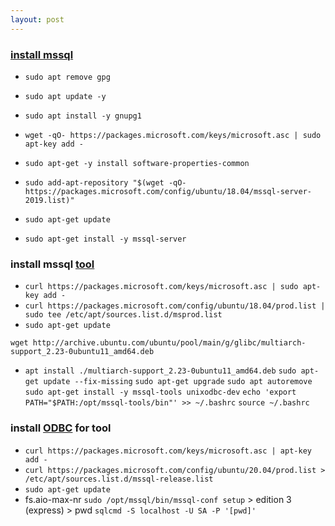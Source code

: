 ```yaml
---
layout: post
---
```

### [install mssql](https://docs.microsoft.com/en-us/sql/linux/quickstart-install-connect-ubuntu?view=sql-server-ver15)
- `sudo apt remove gpg`
- `sudo apt update -y`
- `sudo apt install -y gnupg1`
- `wget -qO- https://packages.microsoft.com/keys/microsoft.asc | sudo apt-key add -`

- `sudo apt-get -y install software-properties-common`
- `sudo add-apt-repository "$(wget -qO- https://packages.microsoft.com/config/ubuntu/18.04/mssql-server-2019.list)"`

- `sudo apt-get update`
- `sudo apt-get install -y mssql-server`


### install mssql [tool](https://docs.microsoft.com/en-us/sql/linux/quickstart-install-connect-ubuntu?view=sql-server-ver15)
- `curl https://packages.microsoft.com/keys/microsoft.asc | sudo apt-key add -`
- `curl https://packages.microsoft.com/config/ubuntu/18.04/prod.list | sudo tee /etc/apt/sources.list.d/msprod.list`
- `sudo apt-get update`


`wget http://archive.ubuntu.com/ubuntu/pool/main/g/glibc/multiarch-support_2.23-0ubuntu11_amd64.deb`
- `apt install ./multiarch-support_2.23-0ubuntu11_amd64.deb`
`sudo apt-get update --fix-missing`
`sudo apt-get upgrade`
`sudo apt autoremove`
`sudo apt-get install -y mssql-tools unixodbc-dev`
`echo 'export PATH="$PATH:/opt/mssql-tools/bin"' >> ~/.bashrc`
`source ~/.bashrc`


### install [ODBC](https://docs.microsoft.com/en-us/sql/connect/odbc/linux-mac/installing-the-microsoft-odbc-driver-for-sql-server?view=sql-server-ver15) for tool
- `curl https://packages.microsoft.com/keys/microsoft.asc | apt-key add -`
- `curl https://packages.microsoft.com/config/ubuntu/20.04/prod.list > /etc/apt/sources.list.d/mssql-release.list`
- `sudo apt-get update`
- fs.aio-max-nr
`sudo /opt/mssql/bin/mssql-conf setup` > edition 3 (express) > pwd
`sqlcmd -S localhost -U SA -P '[pwd]'`